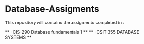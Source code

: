 # Database-Assigments

This repository will contains the assigments completed in : 

** -CIS-290 Database fundamentals 1 **
** -CSIT-355 DATABASE SYSTEMS **
